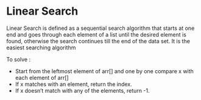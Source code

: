 <h1>Linear Search</h1>
<p>Linear Search is defined as a sequential search algorithm that starts at one end and goes through each element of a list until the desired element is found,
otherwise the search continues till the end of the data set. It is the easiest searching algorithm</p>
<p>To solve :<br>
<ul>
  <li>Start from the leftmost element of arr[] and one by one compare x with each element of arr[]
</li><li>If x matches with an element, return the index.
</li><li>If x doesn’t match with any of the elements, return -1.</li>
</ul></p>
